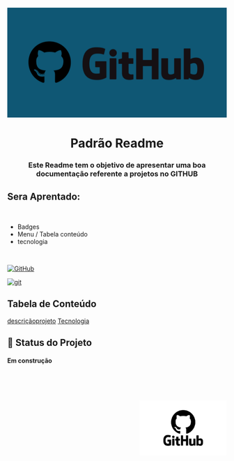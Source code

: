 <p width="100% align="center">
<img src= "./imagem/git.png">
</p>

# <h1 id="DecricaoProjeto" align="center">Padrão Readme</h1>

<H3 align="center">Este Readme tem o objetivo de apresentar uma boa documentação referente a projetos no GITHUB</H3>

## Sera Aprentado:
<br>

- Badges
- Menu / Tabela conteúdo
- tecnologia

<br>

[![GitHub](https://img.shields.io/badge/--181717?logo=github&logoColor=ffffff)](https://github.com/)

[![git](https://badgen.net/badge/icon/git?icon=git&label)](https://git-scm.com)

## Tabela de Conteúdo

<!-- <ul>
    <li><a href="#DescricaoProjeto">DescricaoProjeto</a></li>
    <li><a href="#Tecnologia">Tecnologia</a></li>
</ul> -->

 <a href="#descriçãoPrejeto">descriçãoprojeto</a>
 <a href="#Tecnologia">Tecnologia</a>

 ## :rocket: Status do Projeto
 <h4>Em construção</h4>

<br><br><br>

<p>
<img align="right" src= "./imagem/githublogo.png" width=200px>
</p>
